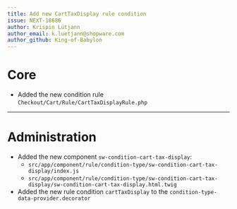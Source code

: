 ```yaml
---
title: Add new CartTaxDisplay rule condition
issue: NEXT-18686
author: Krispin Lütjann
author_email: k.luetjann@shopware.com
author_github: King-of-Babylon
---
```

# Core
* Added the new condition rule `Checkout/Cart/Rule/CartTaxDisplayRule.php`
___
# Administration
*  Added the new component `sw-condition-cart-tax-display`:
    * `src/app/component/rule/condition-type/sw-condition-cart-tax-display/index.js`
    * `src/app/component/rule/condition-type/sw-condition-cart-tax-display/sw-condition-cart-tax-display.html.twig`
* Added the new rule condition `cartTaxDisplay` to the `condition-type-data-provider.decorator`
